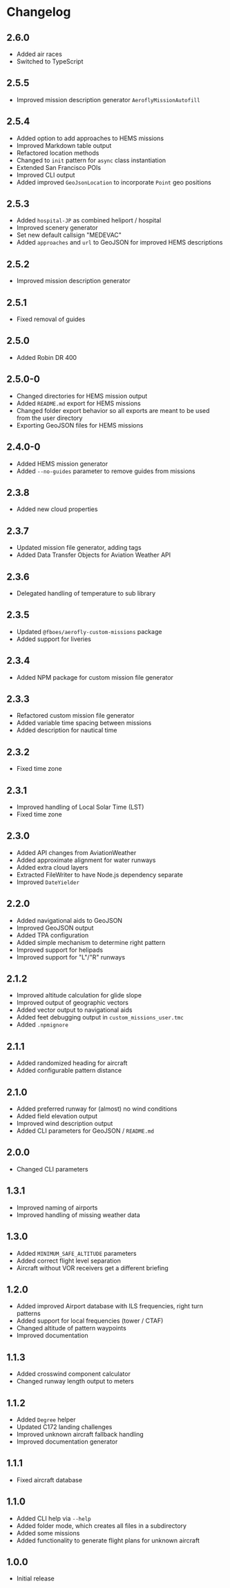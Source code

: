 # Changelog

## 2.6.0
- Added air races
- Switched to TypeScript

## 2.5.5
- Improved mission description generator `AeroflyMissionAutofill`

## 2.5.4
- Added option to add approaches to HEMS missions
- Improved Markdown table output
- Refactored location methods
- Changed to `init` pattern for `async` class instantiation
- Extended San Francisco POIs
- Improved CLI output
- Added improved `GeoJsonLocation` to incorporate `Point` geo positions

## 2.5.3
- Added `hospital-JP` as combined heliport / hospital
- Improved scenery generator
- Set new default callsign "MEDEVAC"
- Added `approaches` and `url` to GeoJSON for improved HEMS descriptions

## 2.5.2
- Improved mission description generator

## 2.5.1
- Fixed removal of guides

## 2.5.0
- Added Robin DR 400

## 2.5.0-0
- Changed directories for HEMS mission output
- Added `README.md` export for HEMS missions
- Changed folder export behavior so all exports are meant to be used from the user directory
- Exporting GeoJSON files for HEMS missions

## 2.4.0-0
- Added HEMS mission generator
- Added `--no-guides` parameter to remove guides from missions

## 2.3.8
- Added new cloud properties

## 2.3.7
- Updated mission file generator, adding tags
- Added Data Transfer Objects for Aviation Weather API

## 2.3.6
- Delegated handling of temperature to sub library

## 2.3.5
- Updated `@fboes/aerofly-custom-missions` package
- Added support for liveries

## 2.3.4
- Added NPM package for custom mission file generator

## 2.3.3
- Refactored custom mission file generator
- Added variable time spacing between missions
- Added description for nautical time

## 2.3.2
- Fixed time zone

## 2.3.1
- Improved handling of Local Solar Time (LST)
- Fixed time zone

## 2.3.0
- Added API changes from AviationWeather
- Added approximate alignment for water runways
- Added extra cloud layers
- Extracted FileWriter to have Node.js dependency separate
- Improved `DateYielder`

## 2.2.0
- Added navigational aids to GeoJSON
- Improved GeoJSON output
- Added TPA configuration
- Added simple mechanism to determine right pattern
- Improved support for helipads
- Improved support for "L"/"R" runways

## 2.1.2
- Improved altitude calculation for glide slope
- Improved output of geographic vectors
- Added vector output to navigational aids
- Added feet debugging output in `custom_missions_user.tmc`
- Added `.npmignore`

## 2.1.1
- Added randomized heading for aircraft
- Added configurable pattern distance

## 2.1.0
- Added preferred runway for (almost) no wind conditions
- Added field elevation output
- Improved wind description output
- Added CLI parameters for GeoJSON / `README.md`

## 2.0.0
- Changed CLI parameters

## 1.3.1
- Improved naming of airports
- Improved handling of missing weather data

## 1.3.0
- Added `MINIMUM_SAFE_ALTITUDE` parameters
- Added correct flight level separation
- Aircraft without VOR receivers get a different briefing

## 1.2.0
- Added improved Airport database with ILS frequencies, right turn patterns
- Added support for local frequencies (tower / CTAF)
- Changed altitude of pattern waypoints
- Improved documentation

## 1.1.3
- Added crosswind component calculator
- Changed runway length output to meters

## 1.1.2
- Added `Degree` helper
- Updated C172 landing challenges
- Improved unknown aircraft fallback handling
- Improved documentation generator

## 1.1.1
- Fixed aircraft database

## 1.1.0
- Added CLI help via `--help`
- Added folder mode, which creates all files in a subdirectory
- Added some missions
- Added functionality to generate flight plans for unknown aircraft

## 1.0.0
- Initial release
